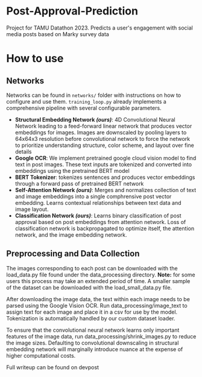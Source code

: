 # Post-Approval-Prediction
Project for TAMU Datathon 2023. Predicts a user's engagement with social media posts based on Marky survey data

# How to use
## Networks
Networks can be found in `networks/` folder with instructions on how to configure and use them. `training_loop.py` already implements a comprehensive pipeline with several configurable parameters.
- **Structural Embedding Network *(ours)***: 4D Convolutional Neural Network leading to a feed-forward linear network that produces vector embeddings for images. Images are downscaled by pooling layers to 64x64x3 resolution before convolutional network to force the network to prioritize understanding structure, color scheme, and layout over fine details
- **Google OCR**: We implement pretrained google cloud vision model to find text in post images. These text inputs are tokenized and converted into embeddings using the pretrained BERT model
- **BERT Tokenizer**: tokenizes sentences and produces vector embeddings through a forward pass of pretrained BERT network
- **Self-Attention Network *(ours)***: Merges and normalizes collection of text and image embeddings into a single comphrensive post vector embedding. Learns contextual relationships between text data and image layout.
- **Classification Network *(ours)***: Learns binary classification of post approval based on post embeddings from attention network. Loss of classification network is backpropagated to optimize itself, the attention network, and the image embedding network. 
## Preprocessing and Data Collection
The images corresponding to each post can be downloaded with the load_data.py file found under the data_processing directory.
**Note:** for some users this process may take an extended period of time. A smaller sample of the dataset can be downloaded with the load_small_data.py file.

After downloading the image data, the text within each image needs to be parsed using the Google Vision OCR. Run data_processing/image_text to assign text for each image and place it in a csv for use by the model. Tokenization is automatically handled by our custom dataset loader.

To ensure that the convolutional neural network learns only important features of the image data, run data_processing/shrink_images.py to reduce the image sizes. Defaulting to convolutional downscaling in structural embedding network will marginally introduce nuance at the expense of higher computational costs.

Full writeup can be found on devpost
